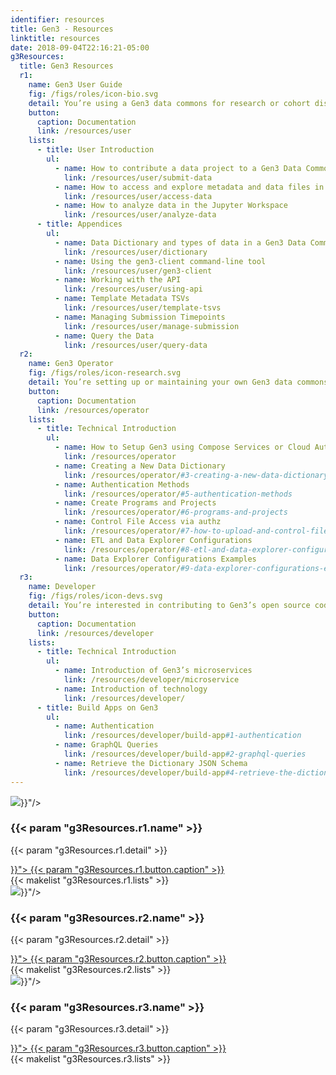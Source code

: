 ```yaml
---
identifier: resources
title: Gen3 - Resources
linktitle: resources
date: 2018-09-04T22:16:21-05:00
g3Resources:
  title: Gen3 Resources
  r1:
    name: Gen3 User Guide
    fig: /figs/roles/icon-bio.svg
    detail: You’re using a Gen3 data commons for research or cohort discovery.
    button:
      caption: Documentation
      link: /resources/user
    lists:
      - title: User Introduction
        ul:
          - name: How to contribute a data project to a Gen3 Data Commons
            link: /resources/user/submit-data
          - name: How to access and explore metadata and data files in a Gen3 Data Commons
            link: /resources/user/access-data
          - name: How to analyze data in the Jupyter Workspace
            link: /resources/user/analyze-data
      - title: Appendices
        ul:
          - name: Data Dictionary and types of data in a Gen3 Data Commons
            link: /resources/user/dictionary
          - name: Using the gen3-client command-line tool
            link: /resources/user/gen3-client
          - name: Working with the API
            link: /resources/user/using-api
          - name: Template Metadata TSVs
            link: /resources/user/template-tsvs
          - name: Managing Submission Timepoints
            link: /resources/user/manage-submission
          - name: Query the Data
            link: /resources/user/query-data
  r2:
    name: Gen3 Operator
    fig: /figs/roles/icon-research.svg
    detail: You’re setting up or maintaining your own Gen3 data commons or ecosystem.
    button:
      caption: Documentation
      link: /resources/operator
    lists:
      - title: Technical Introduction
        ul:
          - name: How to Setup Gen3 using Compose Services or Cloud Automation
            link: /resources/operator
          - name: Creating a New Data Dictionary
            link: /resources/operator/#3-creating-a-new-data-dictionary
          - name: Authentication Methods
            link: /resources/operator/#5-authentication-methods
          - name: Create Programs and Projects
            link: /resources/operator/#6-programs-and-projects
          - name: Control File Access via authz
            link: /resources/operator/#7-how-to-upload-and-control-file-access-via-authz
          - name: ETL and Data Explorer Configurations
            link: /resources/operator/#8-etl-and-data-explorer-configurations
          - name: Data Explorer Configurations Examples
            link: /resources/operator/#9-data-explorer-configurations-examples
  r3:
    name: Developer
    fig: /figs/roles/icon-devs.svg
    detail: You’re interested in contributing to Gen3’s open source code or developing an app.
    button:
      caption: Documentation
      link: /resources/developer
    lists:
      - title: Technical Introduction
        ul:
          - name: Introduction of Gen3’s microservices
            link: /resources/developer/microservice
          - name: Introduction of technology
            link: /resources/developer/
      - title: Build Apps on Gen3
        ul:
          - name: Authentication
            link: /resources/developer/build-app#1-authentication
          - name: GraphQL Queries
            link: /resources/developer/build-app#2-graphql-queries
          - name: Retrieve the Dictionary JSON Schema
            link: /resources/developer/build-app#4-retrieve-the-dictionary-json-schema
---
```


<section >
  <div class="g3-inner-wrapper g3-space__padding-md-top g3-space__padding-lg-bottom g3-mb-space__padding-lg-top g3-mb-space__padding-lg-bottom">
    <div class="g3-flex-content">
      <div class="g3-col__33 g3-space__margin-sm-left-right">
        <div class="g3-text__center g3-border__wider g3-space__padding-sm">
          <img class="g3-space__margin-sm-bottom g3-space__margin-sm-top" src="{{< param "g3Resources.r1.fig" >}}"/>
          <h3 class="g3-space__margin-sm-bottom">
            {{< param "g3Resources.r1.name" >}}
          </h3>
          <p class="g3-space__margin-sm-bottom">
            {{< param "g3Resources.r1.detail" >}}
          </p>
          <a class="g3-button g3-button--primary g3-space__margin-sm-bottom" href="{{< param "g3Resources.r1.button.link" >}}">
            {{< param "g3Resources.r1.button.caption" >}}
          </a>
        </div>
        <div class="g3-bg__solight g3-space__padding-sm">
            {{< makelist "g3Resources.r1.lists" >}}
        </div>
      </div>
      <div class="g3-col__33 g3-space__margin-sm-left-right">
        <div class="g3-text__center g3-border__wider g3-space__padding-sm">
          <img class="g3-space__margin-sm-bottom g3-space__margin-sm-top" src="{{< param "g3Resources.r2.fig" >}}"/>
          <h3 class="g3-space__margin-sm-bottom">
            {{< param "g3Resources.r2.name" >}}
          </h3>
          <p class="g3-space__margin-sm-bottom">
            {{< param "g3Resources.r2.detail" >}}
          </p>
          <a class="g3-button g3-button--primary g3-space__margin-sm-bottom" href="{{< param "g3Resources.r2.button.link" >}}">
            {{< param "g3Resources.r2.button.caption" >}}
          </a>
        </div>
        <div class="g3-bg__solight g3-space__padding-sm">
          {{< makelist "g3Resources.r2.lists" >}}
        </div>
      </div>
      <div class="g3-col__33 g3-space__margin-sm-left-right">
        <div class="g3-text__center g3-border__wider g3-space__padding-sm">
          <img class="g3-space__margin-sm-bottom g3-space__margin-sm-top" src="{{< param "g3Resources.r3.fig" >}}"/>
          <h3 class="g3-space__margin-sm-bottom">
            {{< param "g3Resources.r3.name" >}}
          </h3>
          <p class="g3-space__margin-sm-bottom">
            {{< param "g3Resources.r3.detail" >}}
          </p>
          <a class="g3-button g3-button--primary g3-space__margin-sm-bottom" href="{{< param "g3Resources.r3.button.link" >}}">
            {{< param "g3Resources.r3.button.caption" >}}
          </a>
        </div>
        <div class="g3-bg__solight g3-space__padding-sm">
            {{< makelist "g3Resources.r3.lists" >}}
        </div>
      </div>
    </div>
  </div>
</section>
